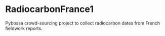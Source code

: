 # RadiocarbonFrance1
Pybossa crowd-sourcing project to collect radiocarbon dates from French
fieldwork reports. 
